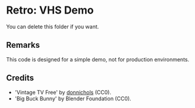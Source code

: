 # Retro: VHS Demo

You can delete this folder if you want.

## Remarks

This code is designed for a simple demo, not for production environments.

## Credits

* 'Vintage TV Free' by [donnichols](https://sketchfab.com/donnichols) (CC0).
* 'Big Buck Bunny' by Blender Foundation (CC0).
